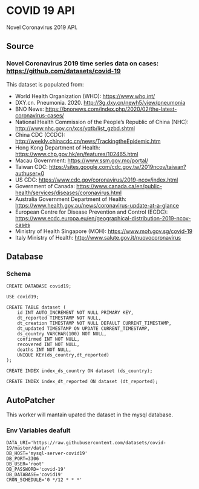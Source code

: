 # COVID 19 API

Novel Coronavirus 2019 API.

## Source 

 
### Novel Coronavirus 2019 time series data on cases: https://github.com/datasets/covid-19
This dataset is populated from: 
- World Health Organization (WHO): https://www.who.int/
- DXY.cn. Pneumonia. 2020. http://3g.dxy.cn/newh5/view/pneumonia
- BNO News: https://bnonews.com/index.php/2020/02/the-latest-coronavirus-cases/
- National Health Commission of the People’s Republic of China (NHC): http://www.nhc.gov.cn/xcs/yqtb/list_gzbd.shtml
- China CDC (CCDC): http://weekly.chinacdc.cn/news/TrackingtheEpidemic.htm
- Hong Kong Department of Health: https://www.chp.gov.hk/en/features/102465.html
- Macau Government: https://www.ssm.gov.mo/portal/
- Taiwan CDC: https://sites.google.com/cdc.gov.tw/2019ncov/taiwan?authuser=0
- US CDC: https://www.cdc.gov/coronavirus/2019-ncov/index.html
- Government of Canada: https://www.canada.ca/en/public-health/services/diseases/coronavirus.html
- Australia Government Department of Health: https://www.health.gov.au/news/coronavirus-update-at-a-glance
- European Centre for Disease Prevention and Control (ECDC): https://www.ecdc.europa.eu/en/geographical-distribution-2019-ncov-cases
- Ministry of Health Singapore (MOH): https://www.moh.gov.sg/covid-19
- Italy Ministry of Health: http://www.salute.gov.it/nuovocoronavirus


## Database

### Schema

```mysql
CREATE DATABASE covid19;

USE covid19;

CREATE TABLE dataset (
    id INT AUTO_INCREMENT NOT NULL PRIMARY KEY,
    dt_reported TIMESTAMP NOT NULL,
    dt_creation TIMESTAMP NOT NULL DEFAULT CURRENT_TIMESTAMP,
    dt_updated TIMESTAMP ON UPDATE CURRENT_TIMESTAMP,
    ds_country VARCHAR(100) NOT NULL,
    confirmed INT NOT NULL,
    recovered INT NOT NULL,
    deaths INT NOT NULL,
    UNIQUE KEY(ds_country,dt_reported) 
);

CREATE INDEX index_ds_country ON dataset (ds_country);

CREATE INDEX index_dt_reported ON dataset (dt_reported);
```

## AutoPatcher

This worker will mantain upated the dataset in the mysql database.

### Env Variables deafult
```dotenv
DATA_URI='https://raw.githubusercontent.com/datasets/covid-19/master/data/'
DB_HOST='mysql-server-covid19'
DB_PORT=3306
DB_USER='root'
DB_PASSWORD='covid-19'
DB_DATABASE='covid19'
CRON_SCHEDULE='0 */12 * * *'
```